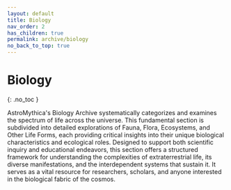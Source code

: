 ```yaml
---
layout: default
title: Biology
nav_order: 2
has_children: true
permalink: archive/biology
no_back_to_top: true
---
```


# Biology
{: .no_toc }

AstroMythica's Biology Archive systematically categorizes and examines the spectrum of life across the universe. This fundamental section is subdivided into detailed explorations of Fauna, Flora, Ecosystems, and Other Life Forms, each providing critical insights into their unique biological characteristics and ecological roles. Designed to support both scientific inquiry and educational endeavors, this section offers a structured framework for understanding the complexities of extraterrestrial life, its diverse manifestations, and the interdependent systems that sustain it. It serves as a vital resource for researchers, scholars, and anyone interested in the biological fabric of the cosmos.
<!-- {: .fs-6 .fw-300 } -->
